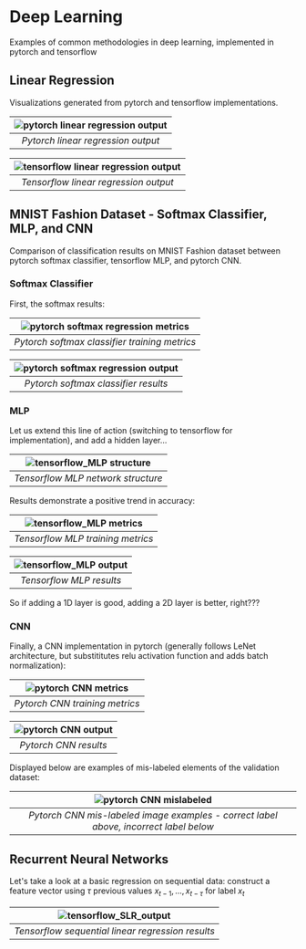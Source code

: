 # Deep Learning
Examples of common methodologies in deep learning, implemented in pytorch and tensorflow

## Linear Regression
Visualizations generated from pytorch and tensorflow implementations.

| ![pytorch linear regression output](./linear_regression/linear_regression_torch.svg) |
|:--:| 
| *Pytorch linear regression output* |

| ![tensorflow linear regression output](./linear_regression/tensorflow_linear_regression_scatterplot.svg) |
|:--:| 
| *Tensorflow linear regression output* |

## MNIST Fashion Dataset - Softmax Classifier, MLP, and CNN

Comparison of classification results on MNIST Fashion dataset between pytorch softmax classifier, tensorflow MLP, and pytorch CNN.

### Softmax Classifier

First, the softmax results:

| ![pytorch softmax regression metrics](./softmax_regression/softmax_training_metrics.svg) |
|:--:| 
| *Pytorch softmax classifier training metrics* |

| ![pytorch softmax regression output](./softmax_regression/softmax_confusion_matrix.svg) |
|:--:| 
| *Pytorch softmax classifier results* |

### MLP

Let us extend this line of action (switching to tensorflow for implementation), and add a hidden layer...

| ![tensorflow_MLP structure](./MLP/MLP_structure.png) |
|:--:| 
| *Tensorflow MLP network structure* |

Results demonstrate a positive trend in accuracy:

| ![tensorflow_MLP metrics](./MLP/MLP_training_metrics.svg) |
|:--:| 
| *Tensorflow MLP training metrics* |

| ![tensorflow_MLP output](./MLP/MLP_confusion_matrix.svg) |
|:--:| 
| *Tensorflow MLP results* |

So if adding a 1D layer is good, adding a 2D layer is better, right???

### CNN

Finally, a CNN implementation in pytorch (generally follows LeNet architecture, but substititutes relu activation function and adds batch normalization):

| ![pytorch CNN metrics](./CNN/CNN_training_metrics.svg) |
|:--:| 
| *Pytorch CNN training metrics* |

| ![pytorch CNN output](./CNN/CNN_confusion_matrix.svg) |
|:--:| 
| *Pytorch CNN results* |

Displayed below are examples of mis-labeled elements of the validation dataset:

| ![pytorch CNN mislabeled](./CNN/CNN_mislabeled.svg) |
|:--:| 
| *Pytorch CNN mis-labeled image examples - correct label above, incorrect label below* |

## Recurrent Neural Networks
Let's take a look at a basic regression on sequential data: construct a feature vector using $\tau$ previous values $x_{t-1},...,x_{t-\tau}$ for label $x_t$

| ![tensorflow_SLR_output](./RNN/sequential_linear_regression_results.svg) |
|:--:| 
| *Tensorflow sequential linear regression results* |